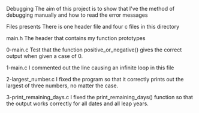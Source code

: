 Debugging
The aim of this project is to show that I've the method of debugging manually and how to read the error messages

Files presents
There is one header file and four c files in this directory

main.h
The header that contains my function prototypes

0-main.c
Test that the function positive_or_negative() gives the correct output when given a case of 0.

1-main.c
I commented out the line causing an infinite loop in this file

2-largest_number.c
I fixed the program so that it correctly prints out the largest of three numbers, no matter the case.

3-print_remaining_days.c
I fixed the print_remaining_days() function so that the output works correctly for all dates and all leap years.
